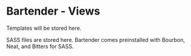 # Bartender - Views
Templates will be stored here.

SASS files are stored here. Bartender comes preinstalled with Bourbon, Neat, and Bitters for SASS.
